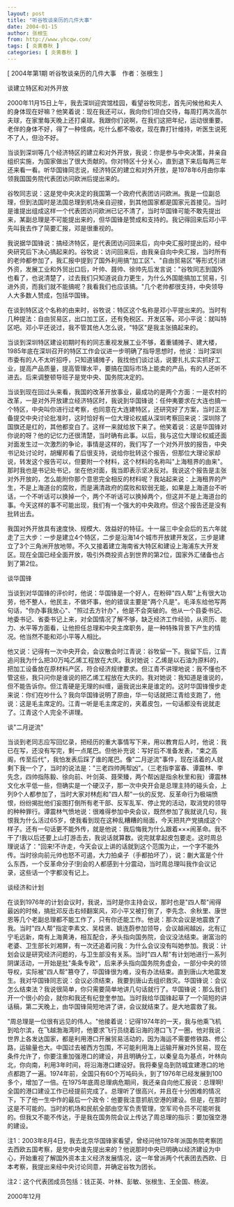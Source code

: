 ```yaml
---
layout: post
title: "听谷牧谈亲历的几件大事"
date: 2004-01-15
author: 张根生
from: http://www.yhcqw.com/
tags: [ 炎黄春秋 ]
categories: [ 炎黄春秋 ]
---
```



[ 2004年第1期 听谷牧谈亲历的几件大事　作者：张根生 ]

谈建立特区和对外开放


2000年11月15日上午，我去深圳迎宾馆桂园，看望谷牧同志，首先问候他和夫人的身体现在好嘛？他笑着说：现在我还可以，我向你们坦白交待，每周打两次高尔夫球，在家里每天晚上还打桌球。我跟你们说啊，在我们这把年纪，运动很重要。老伴的身体不好，得了一种怪病，吃什么都不吸收，现在靠打针维持，听医生说死不了人，但治不好。


当谈到深圳等几个经济特区的建立和对外开放，我说：你是参与中央决策，并亲自组织实施，为国家做出了很大贡献的。你对特区十分关心，直到退下来后每两三年还来看一看。听华国锋同志说，经济特区的建立和对外开放，是1978年6月由你率领我国国务院代表团访问欧洲后提出来的。


谷牧同志说：这是党中央决定的我国第一个政府代表团访问欧洲。我是一位副总理，但到法国时是法国总理到机场亲自迎接，到其他国家都是国家元首接见。当时是谁提出组成这样一个代表团访问欧洲已记不清了，当时华国锋可能不敢先提出来，某副总理是不可能提出来的，但华国锋是赞成和支持的。我记得回来后邓小平先叫我去作了简要汇报，邓是很重视的。


我说据华国锋说：搞经济特区，是代表团访问回来后，向中央汇报时提出的，经中央研究后下决心搞起来的。谷牧说：访问回来后，由我亲自向中央汇报，当时所有的老帅都参加了，我汇报中提到了国外利用搞"加工区"、"自由贸易区"等形式引进外资，发展工业和外贸出口后，叶帅、聂帅、徐帅先后发言说："谷牧同志到国外也看了，也说清楚了，过去我们只知道说自力更生，为什么外国能搞加工贸易，引进外资，而我们就不能搞呢？我看我们也应该搞。"几个老帅都很支持，中央领导人大多数人赞成，包括华国锋。


在谈到特区这个名称的由来时，谷牧说：特区这个名称是邓小平提出来的。当时有几种提法：自由贸易区，出口加工区，还有免税区、开发区等。邓小平说：就叫特区吧。邓小平还说过，我不管其他人怎么说，"特区"是我主张搞起来的。


当谈到深圳特区建设初期时有的同志重视发展工业不够，着重铺摊子、建大楼，1985年底在深圳召开的特区工作会议进一步明确了指导思想时，他说：当时深圳市委有的人不太听招呼，只知道铺摊子，我找他们谈过话，说要扎扎实实抓好工业，提高产品质量，提高管理水平，要搞在国际市场上能卖的产品，有的人还听不进去。后来调整顿导班子是党中央、国务院决定的。


当谈到现在回过头来看，我国的改革开放事业，最成功的是两个方面：一是农村的改革，一是对外开放建立经济特区时，我说到华国锋说：任仲夷要求在大连也搞一个特区，中央叫你进行过考察，也同意在大连建特区，还研究好了方案，当时正准备提交中央讨论批准时，这时恰好有一位大理论权威从深圳考察回来说：深圳除了国旗还是红的，其他都变白了。这样一来就给放下来了。他笑着说：这是华国锋对你说的呀？他的记忆力还很清楚，当时确有此事。以后，我与这位大理论权威还面对面发生过一次激烈的争论，事情是这样的，我们写了一个对外开放的报告，中央书记处讨论时，胡耀邦看了后很支持，说给你批转这个报告，但那位大理论家却说，转发这个报告可以，但要附一个材料，这个材料的名称叫"上海租界的由来"。那时我也是书记处书记，坐在他对面，我当即表示坚决反对。我说这个报告是主张对外开放的，怎么能附你那个意思完全相反的材料呢？我站起来说：上海租界的产生，不是上海道台的腐败，而是满清政府的腐败和软弱无能，如果是上海道台不听话，一个不听话可以换掉一个，两个不听话可以换掉两个，但这并不是上海道台的事。今天这样的事不可能出现，我们有一个强大的中央政府。但这个报告还是没有批转出去。


我国对外开放具有速度快、规模大、效益好的特征。十一届三中全会后的五六年就走了三大步：一步是建立4个特区，二步是沿海14个城市开放建开发区，三步是建立了3个三角洲开放地带。不久又接着建立海南省大特区和建设上海浦东大开发区。现在全国已经全面开放，吸引外商投资占到世界的第2位，国家外汇储备也占到了第2位。

谈华国锋


当谈到对华国锋的评价时，他说：华国锋是一个好人，在粉碎"四人帮"上有很大功劳，他不整人，他民主，不做坏事，他的错误主要是"两个凡是"。毛泽东给他写两句话，"你办事我放心"、"照过去方针办"，他是不会突破的。他从一个县委书记、地委书记、省委书记上来，对全国情况了解不够，缺乏经济工作经验，从资历、能力、水平等方面看，让他担任总理和中央主席职务，是一种特殊背景下产生的情况。他当然不能和邓小平等人相比。


他又说：记得有一次中央开会，会议散会时江青说：谷牧留一下。我留下后，江青追问我为什么把30万吨乙烯工程放在大庆。我对她说：乙烯是以石油为原料的，把加工设备放在原材料产区，符合经济规律要求。但江青不讲理地说：我不懂也不管这些，我只问你是谁说的把乙烯工程放在大庆的。我对她说：我知道是谁说的，但不能告诉你。但江青硬是无理的纠缠，逼我说出来是谁定的。这时华国锋慢步走来说：你们在吵什么？我向华国锋说明了原由，华一句话就把江青给支跑了，他说：这是毛主席定的。江青一听是毛主席定的，夹着皮包，一句话都没有说就走了。江青这个人完全不讲理。

谈"二月逆流"


当谈到老同志应写回忆录，把经历的重大事情写下来，用以教育后人时，他说：我已在写，还没有写完，剩一点尾巴。但他补充说：写好后不准备发表，"束之高阁，传至后代"，我怕发表后踩了谁的尾巴。像"二月逆流"事件，现在活着的人就剩下我一个了，当时的说法是："三老四帅两帮凶"。（三老指李富春、谭震林、李先念，四帅指陈毅、徐向前、叶剑英、聂荣臻，两个帮凶是指余秋里和我）谭震林文化水平低一些，但确实是一个硬汉子，那一次中央开会是总理主持的碰头会，上列9个人都参加了，当时大家对林彪和"四人帮"一伙的反党、反革命行为极端愤恨，纷纷揭批他们妄图打倒所有老干部、反军乱军、停止党的活动，取消党的领导的种种罪行。谭震林气愤地说：很难得参加中央会议，既然参加了我就说几句，我恨我为什么活过65岁，使我看到现在这种乱糟糟的局面，今天把共产党搞成这个样子。还有一句话更不能外传，就是他说：我后悔我为什么跟着×××闹革命。我不干了!我以后还要上山打游击去，我说话就算数。说完就拿起皮包要走。这时周总理说话了："回来!不许走，今天会议上讲的话就到这个范围为止，一个字不能外传。当时徐向前元帅也怒不可遏，大力拍桌子（手都拍坏了），说：蒯大富是个什么东西，一个反革命分子!到会的人都感到十分震动，当时周总理叫我作会议记录，这些话一个字都没有记上。

谈经济和计划


在谈到1976年的计划会议时，我说，当时是你主持会议，那时也是"四人帮"闹得最凶的时候，搞批邓反击右倾翻案风，邓小平又被打倒了，李先念、余秋里、康世恩等几个老副总理都不能工作了，只有你还能工作。他说：那次会议是地震救了我。当时"四人帮"指定李素文、吴桂贤、姚连蔚参加领导，会议越闹越凶，北有辽宁毛远新，南有上海黄涛，相互配合，矛头指向国务院，会议没法结束。谢富治的老婆、卫生部长刘湘屏，有一次还追着问我：为什么会议没有叫她参加。我说：计划会议是研究经济问题的，与卫生部没有关系。当时"四人帮"有计划地进行一系列阴谋活动，一开始是批"条条专政"，后来矛头指向国务院务虚会，一部分中央的领导权，实际被"四人帮"篡夺了，华国锋很为难，没有办法结束。直到唐山大地震发生。我对华国锋同志说：会议必须结束，我要到唐山去组织救灾。华国锋说：会议怎么结束法？我说很简单，你只需要简单地讲几句话就行了。华国锋说：那么我们开一个很小的会，就你和我还有纪登奎参加。当时我给华国锋起草了一个简短的讲话稿，第二天晚上，由华国锋简短地讲了讲，会议就结束了。是大地震救了我。


"周总理是一位很有远见的伟人。"他接着说：记得1974年的一天，我与他乘飞机到哈尔滨，在飞越渤海湾时，他要求飞行员绕着沿海的港口飞了一圈，他对我说：世界上各发达国家，都是利用港口开展贸易活动的，因为海运不需要修铁路、修公路，运输量也大。中国过去被西方包围，不可能利用海上运输开展对外贸易，现在条件允许了，你要注重加强港口的建设，并且明确分工，以秦皇岛为基点，叶林向北，你向南，利用3年时间，将沿海港口建设好。我将秦皇岛到防城宜建港口的地点都跑了一遍。1974年前，全国只有60个万吨码头，到了1976年已经发展到100多个，增加了一倍。在1975年底周总理病危期间，我还亲自向他汇报说：总理啊!全国的港口建设工作已经提前完成了。总理听了很高兴，并且在十分困难的情况下，下了他一生中作的最后一个政令：他要我注意抓航空港的建设。但是，在那时这是不可能的。当时的机场和民航全部由空军负责管理，空军司令员不可能听我的。但我又不能不传达，于是我在国务院会议上传达了周总理的指示：要加强空港的建设。


注1：2003年8月4日，我去北京华国锋家看望，曾经问他1978年派国务院考察团去西欧五国考察，是党中央谁先提出来的？他说那时中央已明确以经济建设为中心，开始重视了解国外资本主义经济发展情况，这一年曾派两个代表团去西欧、日本考察，我提出来经中央讨论同意，并确定谷牧为团长。

注2：这个代表团成员包括：钱正英、叶林、彭敏、张根生、王全国、杨波。

2000年12月


